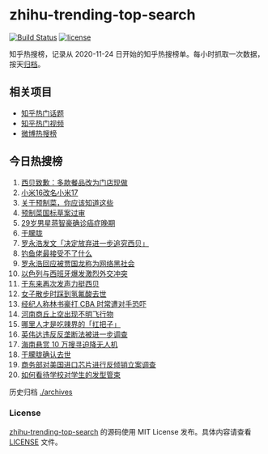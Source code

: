# zhihu-trending-top-search

[![Build Status](https://github.com/justjavac/zhihu-trending-top-search/workflows/ci/badge.svg?branch=main)](https://github.com/justjavac/zhihu-trending-top-search/actions)
[![license](https://img.shields.io/github/license/justjavac/zhihu-trending-top-search)](https://github.com/justjavac/zhihu-trending-top-search/blob/main/LICENSE)

知乎热搜榜，记录从 2020-11-24 日开始的知乎热搜榜单。每小时抓取一次数据，按天[归档](./archives)。

## 相关项目

- [知乎热门话题](https://github.com/justjavac/zhihu-trending-hot-questions)
- [知乎热门视频](https://github.com/justjavac/zhihu-trending-hot-video)
- [微博热搜榜](https://github.com/justjavac/weibo-trending-hot-search)

## 今日热搜榜

<!-- BEGIN -->
<!-- 最后更新时间 Tue Sep 16 2025 12:23:55 GMT+0800 (China Standard Time) -->

1. [西贝致歉：多款餐品改为门店现做](https://www.zhihu.com/search?q=%E8%A5%BF%E8%B4%9D%E8%87%B4%E6%AD%89%EF%BC%9A%E5%A4%9A%E6%AC%BE%E9%A4%90%E5%93%81%E6%94%B9%E4%B8%BA%E9%97%A8%E5%BA%97%E7%8E%B0%E5%81%9A)
1. [小米16改名小米17](https://www.zhihu.com/search?q=%E5%B0%8F%E7%B1%B316%E6%94%B9%E5%90%8D%E5%B0%8F%E7%B1%B317)
1. [关于预制菜，你应该知道这些](https://www.zhihu.com/search?q=%E5%85%B3%E4%BA%8E%E9%A2%84%E5%88%B6%E8%8F%9C%EF%BC%8C%E4%BD%A0%E5%BA%94%E8%AF%A5%E7%9F%A5%E9%81%93%E8%BF%99%E4%BA%9B)
1. [预制菜国标草案过审](https://www.zhihu.com/search?q=%E9%A2%84%E5%88%B6%E8%8F%9C%E5%9B%BD%E6%A0%87%E8%8D%89%E6%A1%88%E8%BF%87%E5%AE%A1)
1. [29岁男星蒋智豪确诊癌症晚期](https://www.zhihu.com/search?q=29%E5%B2%81%E7%94%B7%E6%98%9F%E8%92%8B%E6%99%BA%E8%B1%AA%E7%A1%AE%E8%AF%8A%E7%99%8C%E7%97%87%E6%99%9A%E6%9C%9F)
1. [于朦胧](https://www.zhihu.com/search?q=%E4%BA%8E%E6%9C%A6%E8%83%A7)
1. [罗永浩发文「决定放弃进一步追究西贝」](https://www.zhihu.com/search?q=%E7%BD%97%E6%B0%B8%E6%B5%A9%E5%8F%91%E6%96%87%E3%80%8C%E5%86%B3%E5%AE%9A%E6%94%BE%E5%BC%83%E8%BF%9B%E4%B8%80%E6%AD%A5%E8%BF%BD%E7%A9%B6%E8%A5%BF%E8%B4%9D%E3%80%8D)
1. [钓鱼佬最接受不了什么](https://www.zhihu.com/search?q=%E9%92%93%E9%B1%BC%E4%BD%AC%E6%9C%80%E6%8E%A5%E5%8F%97%E4%B8%8D%E4%BA%86%E4%BB%80%E4%B9%88)
1. [罗永浩回应被贾国龙称为网络黑社会](https://www.zhihu.com/search?q=%E7%BD%97%E6%B0%B8%E6%B5%A9%E5%9B%9E%E5%BA%94%E8%A2%AB%E8%B4%BE%E5%9B%BD%E9%BE%99%E7%A7%B0%E4%B8%BA%E7%BD%91%E7%BB%9C%E9%BB%91%E7%A4%BE%E4%BC%9A)
1. [以色列与西班牙爆发激烈外交冲突](https://www.zhihu.com/search?q=%E4%BB%A5%E8%89%B2%E5%88%97%E4%B8%8E%E8%A5%BF%E7%8F%AD%E7%89%99%E7%88%86%E5%8F%91%E6%BF%80%E7%83%88%E5%A4%96%E4%BA%A4%E5%86%B2%E7%AA%81)
1. [于东来再次发声力挺西贝](https://www.zhihu.com/search?q=%E4%BA%8E%E4%B8%9C%E6%9D%A5%E5%86%8D%E6%AC%A1%E5%8F%91%E5%A3%B0%E5%8A%9B%E6%8C%BA%E8%A5%BF%E8%B4%9D)
1. [女子散步时踩到氢氟酸去世](https://www.zhihu.com/search?q=%E5%A5%B3%E5%AD%90%E6%95%A3%E6%AD%A5%E6%97%B6%E8%B8%A9%E5%88%B0%E6%B0%A2%E6%B0%9F%E9%85%B8%E5%8E%BB%E4%B8%96)
1. [经纪人称林书豪打 CBA 时常遭对手恐吓](https://www.zhihu.com/search?q=%E7%BB%8F%E7%BA%AA%E4%BA%BA%E7%A7%B0%E6%9E%97%E4%B9%A6%E8%B1%AA%E6%89%93%20CBA%20%E6%97%B6%E5%B8%B8%E9%81%AD%E5%AF%B9%E6%89%8B%E6%81%90%E5%90%93)
1. [河南商丘上空出现不明飞行物](https://www.zhihu.com/search?q=%E6%B2%B3%E5%8D%97%E5%95%86%E4%B8%98%E4%B8%8A%E7%A9%BA%E5%87%BA%E7%8E%B0%E4%B8%8D%E6%98%8E%E9%A3%9E%E8%A1%8C%E7%89%A9)
1. [哪里人才是吃辣界的「扛把子」](https://www.zhihu.com/search?q=%E5%93%AA%E9%87%8C%E4%BA%BA%E6%89%8D%E6%98%AF%E5%90%83%E8%BE%A3%E7%95%8C%E7%9A%84%E3%80%8C%E6%89%9B%E6%8A%8A%E5%AD%90%E3%80%8D)
1. [英伟达违反反垄断法被进一步调查](https://www.zhihu.com/search?q=%E8%8B%B1%E4%BC%9F%E8%BE%BE%E8%BF%9D%E5%8F%8D%E5%8F%8D%E5%9E%84%E6%96%AD%E6%B3%95%E8%A2%AB%E8%BF%9B%E4%B8%80%E6%AD%A5%E8%B0%83%E6%9F%A5)
1. [海南悬赏 10 万搜寻迫降无人机](https://www.zhihu.com/search?q=%E6%B5%B7%E5%8D%97%E6%82%AC%E8%B5%8F%2010%20%E4%B8%87%E6%90%9C%E5%AF%BB%E8%BF%AB%E9%99%8D%E6%97%A0%E4%BA%BA%E6%9C%BA)
1. [于朦胧确认去世](https://www.zhihu.com/search?q=%E4%BA%8E%E6%9C%A6%E8%83%A7%E7%A1%AE%E8%AE%A4%E5%8E%BB%E4%B8%96)
1. [商务部对美国进口芯片进行反倾销立案调查](https://www.zhihu.com/search?q=%E5%95%86%E5%8A%A1%E9%83%A8%E5%AF%B9%E7%BE%8E%E5%9B%BD%E8%BF%9B%E5%8F%A3%E8%8A%AF%E7%89%87%E8%BF%9B%E8%A1%8C%E5%8F%8D%E5%80%BE%E9%94%80%E7%AB%8B%E6%A1%88%E8%B0%83%E6%9F%A5)
1. [如何看待学校对学生的发型管束](https://www.zhihu.com/search?q=%E5%A6%82%E4%BD%95%E7%9C%8B%E5%BE%85%E5%AD%A6%E6%A0%A1%E5%AF%B9%E5%AD%A6%E7%94%9F%E7%9A%84%E5%8F%91%E5%9E%8B%E7%AE%A1%E6%9D%9F)

<!-- END -->

历史归档 [./archives](./archives)

### License

[zhihu-trending-top-search](https://github.com/justjavac/zhihu-trending-top-search) 的源码使用 MIT License
发布。具体内容请查看 [LICENSE](./LICENSE) 文件。
